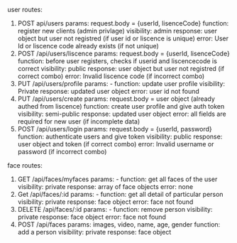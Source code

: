 user routes:

1. POST api/users
   params: request.body = {userId, lisenceCode}
   function: register new clients (admin privlage)
   visibility: admin
   response: user object but user not registred (if user id or liscence is unique)
   error: User Id or liscence code already exists (if not unique)
2. POST /api/users/liscence
   params: request.body = {userId, lisenceCode}
   function: before user registers, checks if userid and liscencecode is correct
   visibility: public
   response: user object but user not registred (if correct combo)
   error: Invalid liscence code (if incorrect combo)
3. PUT /api/users/profile
   params: -
   function: update user profile
   visibility: Private
   response: updated user object
   error: user id not found
4. PUT /api/users/create
   params: request.body = user object (already authed from liscence)
   function: create user profile and give auth token
   visibility: semi-public
   response: updated user object
   error: all fields are required for new user (if incomplete data)
5. POST /api/users/login
   params: request.body = {userId, password}
   function: authenticate users and give token
   visibility: public
   response: user object and token (if correct combo)
   error: Invalid username or password (if incorrect combo)

face routes:

1. GET /api/faces/myfaces
   params: -
   function: get all faces of the user
   visibility: private
   response: array of face objects
   error: none
2. Get /api/faces/:id
   params: -
   function: get all detail of particular person
   visibility: private
   response: face object
   error: face not found
3. DELETE /api/faces/:id
   params: -
   function: remove person
   visibility: private
   response: face object
   error: face not found
4. POST /api/faces
   params: images, video, name, age, gender
   function: add a person
   visibility: private
   response: face object
